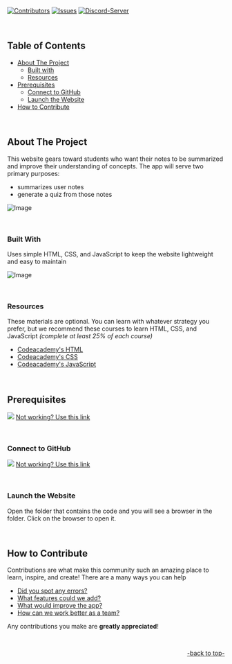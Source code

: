 <a name="readme-top"></a>


[![Contributors][contributors-shield]][contributors-url]
[![Issues][issues-shield]][issues-url]
[![Discord-Server][discord-shield]][discord-url]


<!-- Logo -->
<br />

<!-- shortcuts -->
## Table of Contents
- [ About The Project](#about-the-project)
  - [ Built with](#built-with)
  - [ Resources](#resources)
- [ Prerequisites](#prerequisites)
  - [ Connect to GitHub](#connect-to-github)
  - [ Launch the Website](#launch-the-website)
- [ How to Contribute](#how-to-contribute)

<br>


## About The Project

This website gears toward students who want their notes to be summarized and improve their understanding of concepts. The app will serve two primary purposes: 
  - summarizes user notes
  - generate a quiz from those notes

![Image](https://github.com/STEM-E-Youth-Career-Development-Program/app-7/assets/154091778/8b945447-424d-4575-b09b-f560b043c25c)

<br>

### Built With

Uses simple HTML, CSS, and JavaScript to keep the website lightweight and easy to maintain

![Image](https://github.com/STEM-E-Youth-Career-Development-Program/app-7/assets/154091778/aa59839b-1c17-4c06-bf96-6eafebb2f35e)

<br>

### Resources

These materials are optional. You can learn with whatever strategy you prefer, but we recommend these courses to learn HTML, CSS, and JavaScript *(complete at least 25% of each course)*

  - [Codeacademy's HTML](https://www.codecademy.com/learn/learn-html)
  - [Codeacademy's CSS](https://www.codecademy.com/learn/learn-css)
  - [Codeacademy's JavaScript](https://www.codecademy.com/enrolled/courses/introduction-to-javascript)


<br>


## Prerequisites

[<img src="https://github.com/STEM-E-Youth-Career-Development-Program/app-7/assets/154091778/590c3ffd-efed-49af-a959-78042868db41">](https://youtu.be/GCCUwvlbDQ8)
[Not working? Use this link](https://youtu.be/GCCUwvlbDQ8)

<br>


### Connect to GitHub

[<img src="https://github.com/STEM-E-Youth-Career-Development-Program/app-7/assets/154091778/415bdbfe-cdb5-4163-9f59-cd98e6705bf4">](https://youtu.be/Br9dBeiTdIU)
[Not working? Use this link](https://youtu.be/Br9dBeiTdIU)

<br>

### Launch the Website

Open the folder that contains the code and you will see a browser in the folder. Click on the browser to open it.

<br>


## How to Contribute

Contributions are what make this community such an amazing place to learn, inspire, and create! There are a many ways you can help

- [Did you spot any errors?](https://github.com/STEM-E-Youth-Career-Development-Program/app-7/issues/new)
- [What features could we add?](https://github.com/STEM-E-Youth-Career-Development-Program/app-7/issues/new)
- [What would improve the app?](https://github.com/STEM-E-Youth-Career-Development-Program/app-7/issues/new) 
- [How can we work better as a team?](https://github.com/STEM-E-Youth-Career-Development-Program/app-7/issues/new)

Any contributions you make are **greatly appreciated**! 

<br>
<p align="right"><a href="#readme-top">-back to top-</a></p>


<!-- Links -->
[contributors-shield]: https://img.shields.io/github/contributors/STEM-E-Youth-Career-Development-Program/app-7.svg?style=for-the-badge

[contributors-url]: https://github.com/STEM-E-Youth-Career-Development-Program/app-7/graphs/contributors

[issues-shield]: https://img.shields.io/github/issues/STEM-E-Youth-Career-Development-Program/app-7.svg?style=for-the-badge
[issues-url]: https://github.com/STEM-E-Youth-Career-Development-Program/app-7/issues

[discord-shield]: https://img.shields.io/badge/dynamic/json?url=https%3A%2F%2Fdiscord.com%2Fapi%2Finvites%2FNKDkE52HhH%3Fwith_counts%3Dtrue&query=%24.approximate_presence_count&suffix=%20Online&style=for-the-badge&logo=Discord&logoColor=white&label=Discord&color=%235864f4

[discord-url]: https://discord.gg/2EuA82Xayg
